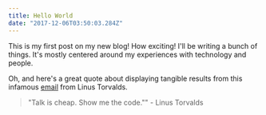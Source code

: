 ```yaml
---
title: Hello World
date: "2017-12-06T03:50:03.284Z"
---
```


This is my first post on my new blog! How exciting! I'll be writing a bunch of things. It's mostly centered around my experiences with technology and people.

Oh, and here's a great quote about displaying tangible results from this infamous [email](https://lkml.org/lkml/2000/8/25/132) from Linus Torvalds.

> "Talk is cheap. Show me the code."" - Linus Torvalds
